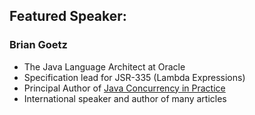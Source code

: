 ## Featured Speaker: 

### Brian Goetz
* The Java Language Architect at Oracle
* Specification lead for JSR-335 (Lambda Expressions)
* Principal Author of <u>Java Concurrency in Practice</u>
* International speaker and author of many articles
